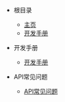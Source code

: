 * 根目录
  * [主页](README)
  * [开发手册](Development_manual)

* 开发手册
  * [开发手册](Development_manual)

* API常见问题
  * [API常见问题](FAQ)